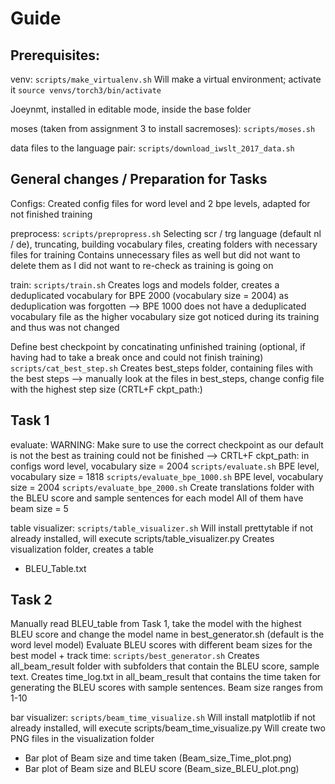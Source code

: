 # Guide

## Prerequisites:
venv:
`scripts/make_virtualenv.sh` 
Will make a virtual environment; activate it
`source venvs/torch3/bin/activate` 

Joeynmt, installed in editable mode, inside the base folder

moses (taken from assignment 3 to install sacremoses):
`scripts/moses.sh`

data files to the language pair:
`scripts/download_iwslt_2017_data.sh`

## General changes / Preparation for Tasks
Configs:
Created config files for word level and 2 bpe levels, adapted for not finished training

preprocess:
`scripts/prepropress.sh`
Selecting scr / trg language (default nl / de), truncating, building vocabulary files, creating folders with necessary files for training
Contains unnecessary files as well but did not want to delete them as I did not want to re-check as training is going on

train:
`scripts/train.sh`
Creates logs and models folder, creates a deduplicated vocabulary for BPE 2000 (vocabulary size = 2004) as deduplication was forgotten --> BPE 1000 does not have a deduplicated vocabulary file as the higher vocabulary size got noticed during its training and thus was not changed

Define best checkpoint by concatinating unfinished training (optional, if having had to take a break once and could not finish training)
`scripts/cat_best_step.sh`
Creates best_steps folder, containing files with the best steps --> manually look at the files in best_steps, change config file with the highest step size (CRTL+F ckpt_path:)

## Task 1
evaluate:
WARNING: Make sure to use the correct checkpoint as our default is not the best as training could not be finished --> CRTL+F ckpt_path: in configs
word level, vocabulary size = 2004
`scripts/evaluate.sh`
BPE level, vocabulary size = 1818
`scripts/evaluate_bpe_1000.sh`
BPE level, vocabulary size = 2004
`scripts/evaluate_bpe_2000.sh`
Create translations folder with the BLEU score and sample sentences for each model
All of them have beam size = 5

table visualizer:
`scripts/table_visualizer.sh`
Will install prettytable if not already installed, will execute scripts/table_visualizer.py
Creates visualization folder, creates a table
- BLEU_Table.txt

## Task 2
Manually read BLEU_table from Task 1, take the model with the highest BLEU score and change the model name in best_generator.sh (default is the word level model)
Evaluate BLEU scores with different beam sizes for the best model + track time:
`scripts/best_generator.sh`
Creates all_beam_result folder with subfolders that contain the BLEU score, sample text. Creates time_log.txt in all_beam_result that contains the time taken for generating the BLEU scores with sample sentences.
Beam size ranges from 1-10

bar visualizer:
`scripts/beam_time_visualize.sh`
Will install matplotlib if not already installed, will execute scripts/beam_time_visualize.py
Will create two PNG files in the visualization folder
- Bar plot of Beam size and time taken (Beam_size_Time_plot.png)
- Bar plot of Beam size and BLEU score (Beam_size_BLEU_plot.png)